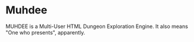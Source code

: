 Muhdee
======

MUHDEE is a Multi-User HTML Dungeon Exploration Engine. It also means "One who presents", apparently.